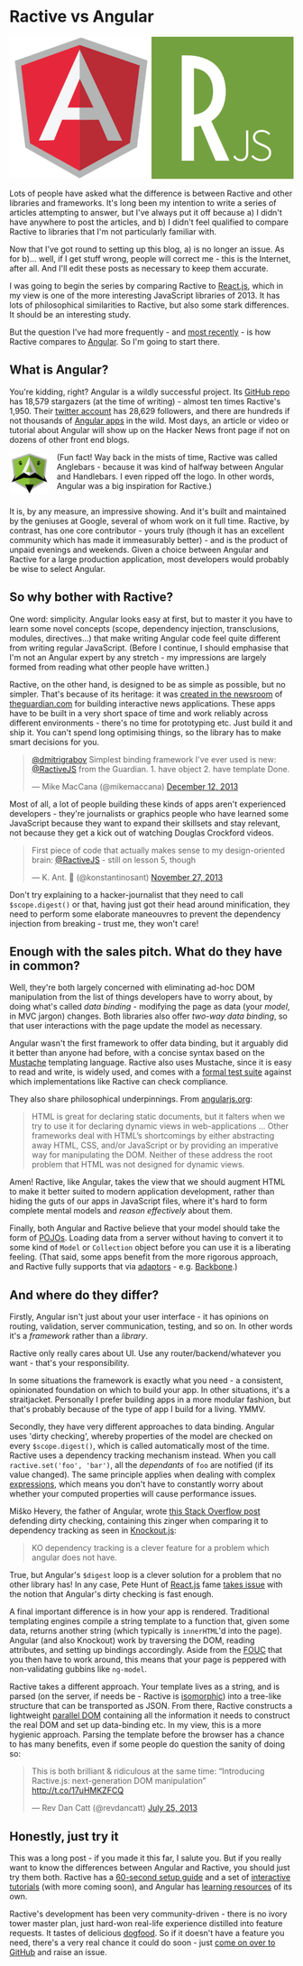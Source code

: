 # Ractive vs Angular

![angular-v-ractive](../img/angular-v-ractive.png)

Lots of people have asked what the difference is between Ractive and other libraries and frameworks. It's long been my intention to write a series of articles attempting to answer, but I've always put it off because a) I didn't have anywhere to post the articles, and b) I didn't feel qualified to compare Ractive to libraries that I'm not particularly familiar with.

Now that I've got round to setting up this blog, a) is no longer an issue. As for b)... well, if I get stuff wrong, people will correct me - this is the Internet, after all. And I'll edit these posts as necessary to keep them accurate.

I was going to begin the series by comparing Ractive to [React.js](http://facebook.github.io/react/), which in my view is one of the more interesting JavaScript libraries of 2013. It has lots of philosophical similarities to Ractive, but also some stark differences. It should be an interesting study.

But the question I've had more frequently - and [most recently](http://stackoverflow.com/questions/20893066/differences-between-ractivejs-and-angularjs) - is how Ractive compares to [Angular](http://angularjs.org/). So I'm going to start there.

<!-- break -->


## What is Angular?

You're kidding, right? Angular is a wildly successful project. Its [GitHub repo](https://github.com/angular/angular.js) has 18,579 stargazers (at the time of writing) - almost ten times Ractive's 1,950. Their [twitter account](http://twitter.com/angularjs) has 28,629 followers, and there are hundreds if not thousands of [Angular apps](http://builtwith.angularjs.org/) in the wild. Most days, an article or video or tutorial about Angular will show up on the Hacker News front page if not on dozens of other front end blogs.


<img src='/img/anglebars.jpg' style='width: 5em; float: left; margin: 0 1em 0 0'>

(Fun fact! Way back in the mists of time, Ractive was called Anglebars - because it was kind of halfway between Angular and Handlebars. I even ripped off the logo. In other words, Angular was a big inspiration for Ractive.)

<div style="clear:both"></div>

It is, by any measure, an impressive showing. And it's built and maintained by the geniuses at Google, several of whom work on it full time. Ractive, by contrast, has one core contributor - yours truly (though it has an excellent community which has made it immeasurably better) - and is the product of unpaid evenings and weekends. Given a choice between Angular and Ractive for a large production application, most developers would probably be wise to select Angular.


## So why bother with Ractive?

One word: simplicity. Angular looks easy at first, but to master it you have to learn some novel concepts (scope, dependency injection, transclusions, modules, directives...) that make writing Angular code feel quite different from writing regular JavaScript. (Before I continue, I should emphasise that I'm not an Angular expert by any stretch - my impressions are largely formed from reading what other people have written.)

Ractive, on the other hand, is designed to be as simple as possible, but no simpler. That's because of its heritage: it was [created in the newsroom](the-origins-of-ractive) of [theguardian.com](http://theguardian.com) for building interactive news applications. These apps have to be built in a very short space of time and work reliably across different environments - there's no time for prototyping etc. Just build it and ship it. You can't spend long optimising things, so the library has to make smart decisions for you.

<blockquote class="twitter-tweet" data-conversation="none" lang="en"><p><a href="https://twitter.com/dmitrigrabov">@dmitrigrabov</a> Simplest binding framework I&#39;ve ever used is new: <a href="https://twitter.com/RactiveJS">@RactiveJS</a> from the Guardian. &#10;&#10;1. have object&#10;2. have template&#10;&#10;Done.</p>&mdash; Mike MacCana (@mikemaccana) <a href="https://twitter.com/mikemaccana/statuses/411108002297806848">December 12, 2013</a></blockquote>
<script async="async" src="//platform.twitter.com/widgets.js" charset="utf-8"></script>

Most of all, a lot of people building these kinds of apps aren't experienced developers - they're journalists or graphics people who have learned some JavaScript because they want to expand their skillsets and stay relevant, not because they get a kick out of watching Douglas Crockford videos.

<blockquote class="twitter-tweet" lang="en"><p>First piece of code that actually makes sense to my design-oriented brain: <a href="https://twitter.com/RactiveJS">@RactiveJS</a> - still on lesson 5, though</p>&mdash; K. Ant.  (@konstantinosant) <a href="https://twitter.com/konstantinosant/statuses/405590478956920832">November 27, 2013</a></blockquote>
<script async="async" src="//platform.twitter.com/widgets.js" charset="utf-8"></script>

Don't try explaining to a hacker-journalist that they need to call `$scope.digest()` or that, having just got their head around minification, they need to perform some elaborate maneouvres to prevent the dependency injection from breaking - trust me, they won't care!

## Enough with the sales pitch. What do they have in common?

Well, they're both largely concerned with eliminating ad-hoc DOM manipulation from the list of things developers have to worry about, by doing what's called *data binding* - modifying the page as data (your *model*, in MVC jargon) changes. Both libraries also offer *two-way data binding*, so that user interactions with the page update the model as necessary.

Angular wasn't the first framework to offer data binding, but it arguably did it better than anyone had before, with a concise syntax based on the [Mustache](http://mustache.github.io/) templating language. Ractive also uses Mustache, since it is easy to read and write, is widely used, and comes with a [formal test suite](https://github.com/mustache/spec) against which implementations like Ractive can check compliance.

They also share philosophical underpinnings. From [angularjs.org](http://angularjs.org):

> HTML is great for declaring static documents, but it falters when we try to use it for declaring dynamic views in web-applications ... Other frameworks deal with HTML’s shortcomings by either abstracting away HTML, CSS, and/or JavaScript or by providing an imperative way for manipulating the DOM. Neither of these address the root problem that HTML was not designed for dynamic views.

Amen! Ractive, like Angular, takes the view that we should augment HTML to make it better suited to modern application development, rather than hiding the guts of our apps in JavaScript files, where it's hard to form complete mental models and *reason effectively* about them.

Finally, both Angular and Ractive believe that your model should take the form of [POJOs](http://odetocode.com/blogs/scott/archive/2012/02/27/plain-old-javascript.aspx). Loading data from a server without having to convert it to some kind of `Model` or `Collection` object before you can use it is a liberating feeling. (That said, some apps benefit from the more rigorous approach, and Ractive fully supports that via [adaptors](http://docs.ractivejs.org/latest/adaptors) - e.g. [Backbone](http://examples.ractivejs.org/backbone).)


## And where do they differ?

Firstly, Angular isn't just about your user interface - it has opinions on routing, validation, server communication, testing, and so on. In other words it's a *framework* rather than a *library*.

Ractive only really cares about UI. Use any router/backend/whatever you want - that's your responsibility.

In some situations the framework is exactly what you need - a consistent, opinionated foundation on which to build your app. In other situations, it's a straitjacket. Personally I prefer building apps in a more modular fashion, but that's probably because of the type of app I build for a living. YMMV.

Secondly, they have very different approaches to data binding. Angular uses 'dirty checking', whereby properties of the model are checked on every `$scope.digest()`, which is called automatically most of the time. Ractive uses a dependency tracking mechanism instead. When you call `ractive.set('foo', 'bar')`, all the *dependants* of `foo` are notified (if its value changed). The same principle applies when dealing with complex [expressions](http://docs.ractivejs.org/latest/expressions), which means you don't have to constantly worry about whether your computed properties will cause performance issues.

Miško Hevery, the father of Angular, wrote [this Stack Overflow post](http://stackoverflow.com/questions/9682092/databinding-in-angularjs/9693933#9693933) defending dirty checking, containing this zinger when comparing it to dependency tracking as seen in [Knockout.js](http://knockoutjs.com/):

> KO dependency tracking is a clever feature for a problem which angular does not have.

True, but Angular's `$digest` loop is a clever solution for a problem that no other library has! In any case, Pete Hunt of [React.js](http://facebook.github.io/react/) fame [takes issue](http://www.reddit.com/r/javascript/comments/1oo1y8) with the notion that Angular's dirty checking is fast enough.

A final important difference is in how your app is rendered. Traditional templating engines compile a string template to a function that, given some data, returns another string (which typically is `innerHTML`'d into the page). Angular (and also Knockout) work by traversing the DOM, reading attributes, and setting up bindings accordingly. Aside from the [FOUC](http://iarouse.com/blog/2013/10/30/angularjs-avoid-flash-of-unstyled-content-fouc/) that you then have to work around, this means that your page is peppered with non-validating gubbins like `ng-model`.

Ractive takes a different approach. Your template lives as a string, and is parsed (on the server, if needs be - Ractive is [isomorphic](http://nerds.airbnb.com/isomorphic-javascript-future-web-apps/)) into a tree-like structure that can be transported as JSON. From there, Ractive constructs a lightweight [parallel DOM](http://docs.ractivejs.org/latest/parallel-dom) containing all the information it needs to construct the real DOM and set up data-binding etc. In my view, this is a more hygienic approach. Parsing the template before the browser has a chance to has many benefits, even if some people do question the sanity of doing so:

<blockquote class="twitter-tweet" lang="en"><p>This is both brilliant &amp; ridiculous at the same time: “Introducing Ractive.js: next-generation DOM manipulation” <a href="http://t.co/17uHMKZFCQ">http://t.co/17uHMKZFCQ</a></p>&mdash; Rev Dan Catt (@revdancatt) <a href="https://twitter.com/revdancatt/statuses/360340071133622272">July 25, 2013</a></blockquote>
<script async="async" src="//platform.twitter.com/widgets.js" charset="utf-8"></script>

## Honestly, just try it

This was a long post - if you made it this far, I salute you. But if you really want to know the differences between Angular and Ractive, you should just try them both. Ractive has a [60-second setup guide](http://docs.ractivejs.org/latest/second-setup) and a set of [interactive tutorials](http://learn.ractivejs.org) (with more coming soon), and Angular has [learning resources](http://docs.angularjs.org/tutorial) of its own.

Ractive's development has been very community-driven - there is no ivory tower master plan, just hard-won real-life experience distilled into feature requests. It tastes of delicious [dogfood](http://www.newrepublic.com/article/115349/dogfooding-tech-slang-working-out-glitches). So if it doesn't have a feature you need, there's a very real chance it could do soon - just [come on over to GitHub](https://github.com/RactiveJS/Ractive) and raise an issue.
